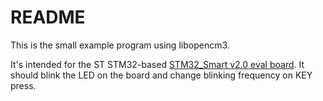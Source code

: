 # README

This is the small example program using libopencm3.

It's intended for the ST STM32-based
[STM32_Smart v2.0 eval board](http://wiki.stm32duino.com/index.php?title=STM32_Smart_V2.0).
It should blink the LED on the board and change blinking frequency on KEY press.

